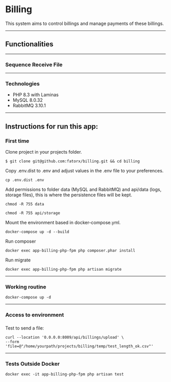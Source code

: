 #  Billing

This system aims to control billings and manage payments of these billings.

------

## Functionalities

------

### Sequence Receive File

------
### Technologies
- PHP 8.3 with Laminas
- MySQL 8.0.32
- RabbitMQ 3.10.1

------

## Instructions for run this app:

### First time

Clone project in your projects folder.
```shell script
$ git clone git@github.com:fatorx/billing.git && cd billing
```
Copy .env.dist to .env and adjust values in the .env file to your preferences.
```shell script
cp .env.dist .env 
```

Add permissions to folder data (MySQL and RabbitMQ) and api/data (logs, storage files), this is where the persistence files will be kept.
```shell script
chmod -R 755 data
```
```shell script
chmod -R 755 api/storage
```

Mount the environment based in docker-compose.yml.
```shell script
docker-compose up -d --build
```
Run composer
```shell script
docker exec app-billing-php-fpm php composer.phar install
```
Run migrate
```shell script
docker exec app-billing-php-fpm php artisan migrate
```

------
### Working routine
```shell script
docker-compose up -d
```
------

### Access to environment
###
Test to send a file:
```shell script
curl --location '0.0.0.0:8009/api/billings/upload' \
--form 'file=@"/home/yourpath/projects/billing/temp/test_length_ok.csv"'
```

------
### Tests Outside Docker
```shell script
docker exec -it app-billing-php-fpm php artisan test
```



